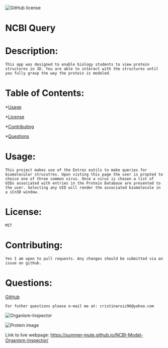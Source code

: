 ![GitHub license](https://img.shields.io/badge/license-MIT-orange.svg)    
# NCBI Query
# Description: 
    This app was designed to enable biology students to view protein structures in 3D. You are able to interact with the structures until you fully grasp the way the protein is modeled.
    

# Table of Contents: 

*[Usage](#usage)

*[License](#license)

*[Contributing](#contributing)


*[Questions](#questions)


# Usage: 

    This project makes use of the Entrez eutils to make queries for biomolecular strucutres. Upon visting this page the user is propted to choice one of three common virus. Once a virus is chosen a list of UIDs associated with entries in the Protein Database are presented to the user. Selecting any UID will render the associated biomolecule in a iCn3D window.

# License: 

    MIT

# Contributing: 

    Yes I am open to pull requests. Any changes should be submitted via an issue on github.


# Questions: 

<a href="https://www.github.com/cristinaruiz21">GitHub</a>

    For futher questions please e-mail me at: cristinaruiz96@yahoo.com
    

![Organism-Inspector](https://user-images.githubusercontent.com/64928939/98763032-b8f80900-239e-11eb-83f1-4416fc4a843d.png)

![Protein image](https://user-images.githubusercontent.com/64928939/98763141-01172b80-239f-11eb-898d-c5f55e373174.png)

Link to live webpage: https://summer-mute.github.io/NCBI-Model-Organism-Inspector/
